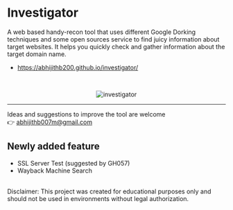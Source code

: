 # Investigator
A web based handy-recon tool that uses different Google Dorking techniques and some open sources service to find juicy information about target websites. It helps you quickly check and gather information
about the target domain name.


- https://abhijithb200.github.io/investigator/

<br>
<p align="center">
<img src="https://i.im.ge/2021/07/31/LrrXM.jpg" alt="investigator" border="0" >
</p>
<hr>

Ideas and suggestions to improve the tool are welcome <br>
👉 abhijithb007m@gmail.com


## Newly added feature
- SSL Server Test (suggested by GH057)
- Wayback Machine Search

<br>
Disclaimer: This project was created for educational purposes only and should not be used in environments without legal authorization.
